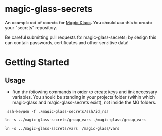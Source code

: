 magic-glass-secrets
=====================

An example set of secrets for [Magic Glass](https://github.com/getglass/magic-glass). You should use this to create your "secrets" repository.

Be careful submitting pull requests for magic-glass-secrets; by design this can contain passwords,
certificates and other sensitive data!

Getting Started
===============

Usage
-----
* Run the following commands in order to create keys and link necessary variables. You should be standing in your projects folder (within which magic-glass and magic-glass-secrets exist), not inside the MG folders.

` ssh-keygen -f ./magic-glass-secrets/ssh/id_rsa`

`ln -s ../magic-glass-secrets/group_vars ./magic-glass/group_vars`

`ln -s ../magic-glass-secrets/vars ./magic-glass/vars`

